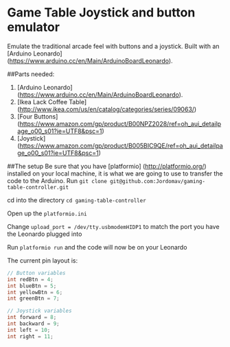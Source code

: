 # Game Table Joystick and button emulator
Emulate the traditional arcade feel with buttons and a joystick.
Built with an [Arduino Leonardo] (https://www.arduino.cc/en/Main/ArduinoBoardLeonardo).

##Parts needed:
1. [Arduino Leonardo] (https://www.arduino.cc/en/Main/ArduinoBoardLeonardo).
2. [Ikea Lack Coffee Table] (http://www.ikea.com/us/en/catalog/categories/series/09063/)
3. [Four Buttons] (https://www.amazon.com/gp/product/B00NPZ2028/ref=oh_aui_detailpage_o00_s01?ie=UTF8&psc=1)
4. [Joystick] (https://www.amazon.com/gp/product/B005BIC9QE/ref=oh_aui_detailpage_o00_s01?ie=UTF8&psc=1)

##The setup
Be sure that you have [platformio] (http://platformio.org/) installed on your local machine, it is what we are going to use to transfer the code to the Arduino. 
Run `git clone git@github.com:Jordomav/gaming-table-controller.git`

cd into the directory `cd gaming-table-controller`

Open up the `platformio.ini`

Change `upload_port = /dev/tty.usbmodemHIDP1` to match the port you have the Leonardo plugged into

Run `platformio run` and the code will now be on your Leonardo

The current pin layout is:
```C++
// Button variables
int redBtn = 4;
int blueBtn = 5;
int yellowBtn = 6;
int greenBtn = 7;

// Joystick variables
int forward = 8;
int backward = 9;
int left = 10;
int right = 11;
```
